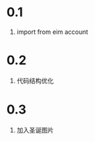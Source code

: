 0.1
======================
1. import from eim account

0.2
=========
1. 代码结构优化

0.3
=========
1. 加入圣诞图片
